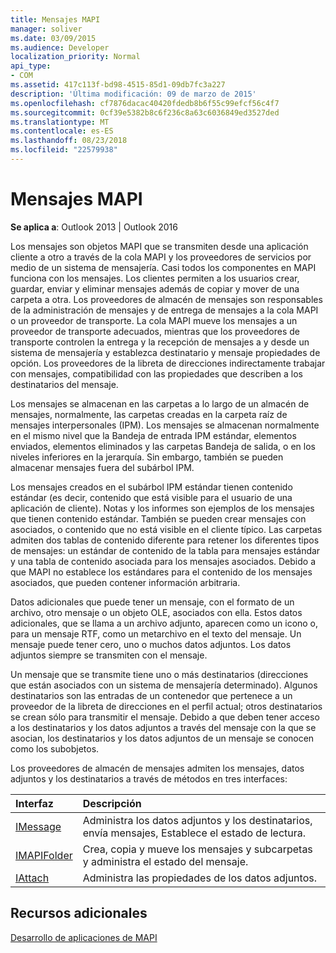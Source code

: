 ```yaml
---
title: Mensajes MAPI
manager: soliver
ms.date: 03/09/2015
ms.audience: Developer
localization_priority: Normal
api_type:
- COM
ms.assetid: 417c113f-bd98-4515-85d1-09db7fc3a227
description: 'Última modificación: 09 de marzo de 2015'
ms.openlocfilehash: cf7876dacac40420fdedb8b6f55c99efcf56c4f7
ms.sourcegitcommit: 0cf39e5382b8c6f236c8a63c6036849ed3527ded
ms.translationtype: MT
ms.contentlocale: es-ES
ms.lasthandoff: 08/23/2018
ms.locfileid: "22579938"
---
```

# <a name="mapi-messages"></a>Mensajes MAPI

  
  
**Se aplica a**: Outlook 2013 | Outlook 2016 
  
Los mensajes son objetos MAPI que se transmiten desde una aplicación cliente a otro a través de la cola MAPI y los proveedores de servicios por medio de un sistema de mensajería. Casi todos los componentes en MAPI funciona con los mensajes. Los clientes permiten a los usuarios crear, guardar, enviar y eliminar mensajes además de copiar y mover de una carpeta a otra. Los proveedores de almacén de mensajes son responsables de la administración de mensajes y de entrega de mensajes a la cola MAPI o un proveedor de transporte. La cola MAPI mueve los mensajes a un proveedor de transporte adecuados, mientras que los proveedores de transporte controlen la entrega y la recepción de mensajes a y desde un sistema de mensajería y establezca destinatario y mensaje propiedades de opción. Los proveedores de la libreta de direcciones indirectamente trabajar con mensajes, compatibilidad con las propiedades que describen a los destinatarios del mensaje.
  
Los mensajes se almacenan en las carpetas a lo largo de un almacén de mensajes, normalmente, las carpetas creadas en la carpeta raíz de mensajes interpersonales (IPM). Los mensajes se almacenan normalmente en el mismo nivel que la Bandeja de entrada IPM estándar, elementos enviados, elementos eliminados y las carpetas Bandeja de salida, o en los niveles inferiores en la jerarquía. Sin embargo, también se pueden almacenar mensajes fuera del subárbol IPM.
  
Los mensajes creados en el subárbol IPM estándar tienen contenido estándar (es decir, contenido que está visible para el usuario de una aplicación de cliente). Notas y los informes son ejemplos de los mensajes que tienen contenido estándar. También se pueden crear mensajes con asociados, o contenido que no está visible en el cliente típico. Las carpetas admiten dos tablas de contenido diferente para retener los diferentes tipos de mensajes: un estándar de contenido de la tabla para mensajes estándar y una tabla de contenido asociada para los mensajes asociados. Debido a que MAPI no establece los estándares para el contenido de los mensajes asociados, que pueden contener información arbitraria. 
  
Datos adicionales que puede tener un mensaje, con el formato de un archivo, otro mensaje o un objeto OLE, asociados con ella. Estos datos adicionales, que se llama a un archivo adjunto, aparecen como un icono o, para un mensaje RTF, como un metarchivo en el texto del mensaje. Un mensaje puede tener cero, uno o muchos datos adjuntos. Los datos adjuntos siempre se transmiten con el mensaje.
  
Un mensaje que se transmite tiene uno o más destinatarios (direcciones que están asociados con un sistema de mensajería determinado). Algunos destinatarios son las entradas de un contenedor que pertenece a un proveedor de la libreta de direcciones en el perfil actual; otros destinatarios se crean sólo para transmitir el mensaje. Debido a que deben tener acceso a los destinatarios y los datos adjuntos a través del mensaje con la que se asocian, los destinatarios y los datos adjuntos de un mensaje se conocen como los subobjetos. 
  
Los proveedores de almacén de mensajes admiten los mensajes, datos adjuntos y los destinatarios a través de métodos en tres interfaces: 
  
|**Interfaz**|**Descripción**|
|:-----|:-----|
|[IMessage](imessageimapiprop.md) <br/> |Administra los datos adjuntos y los destinatarios, envía mensajes, Establece el estado de lectura.  <br/> |
|[IMAPIFolder](imapifolderimapicontainer.md) <br/> |Crea, copia y mueve los mensajes y subcarpetas y administra el estado del mensaje.  <br/> |
|[IAttach](iattachimapiprop.md) <br/> |Administra las propiedades de los datos adjuntos.  <br/> |
   
## <a name="see-also"></a>Recursos adicionales



[Desarrollo de aplicaciones de MAPI](mapi-application-development.md)

